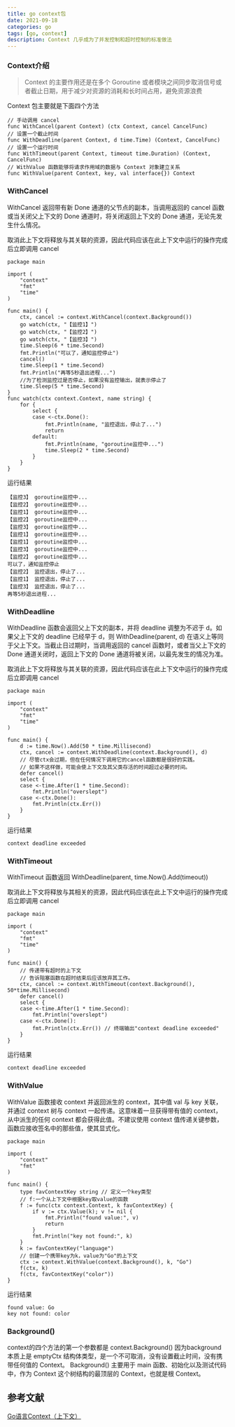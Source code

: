 ```yaml
---
title: go context包
date: 2021-09-18
categories: go
tags: [go, context]
description: Context 几乎成为了并发控制和超时控制的标准做法
---
```


### Context介绍
>Context 的主要作用还是在多个 Goroutine 或者模块之间同步取消信号或者截止日期，用于减少对资源的消耗和长时间占用，避免资源浪费

Context 包主要就是下面四个方法
```
// 手动调用 cancel 
func WithCancel(parent Context) (ctx Context, cancel CancelFunc)
// 设置一个截止时间
func WithDeadline(parent Context, d time.Time) (Context, CancelFunc)
// 设置一个运行时间
func WithTimeout(parent Context, timeout time.Duration) (Context, CancelFunc)
// WithValue 函数能够将请求作用域的数据与 Context 对象建立关系
func WithValue(parent Context, key, val interface{}) Context

```
###  WithCancel 
WithCancel 返回带有新 Done 通道的父节点的副本，当调用返回的 cancel 函数或当关闭父上下文的 Done 通道时，将关闭返回上下文的 Done 通道，无论先发生什么情况。

取消此上下文将释放与其关联的资源，因此代码应该在此上下文中运行的操作完成后立即调用 cancel
```golang
package main

import (
	"context"
	"fmt"
	"time"
)

func main() {
	ctx, cancel := context.WithCancel(context.Background())
	go watch(ctx, "【监控1】")
	go watch(ctx, "【监控2】")
	go watch(ctx, "【监控3】")
	time.Sleep(6 * time.Second)
	fmt.Println("可以了，通知监控停止")
	cancel()
	time.Sleep(1 * time.Second)
	fmt.Println("再等5秒退出进程...")
	//为了检测监控过是否停止，如果没有监控输出，就表示停止了
	time.Sleep(5 * time.Second)
}
func watch(ctx context.Context, name string) {
	for {
		select {
		case <-ctx.Done():
			fmt.Println(name, "监控退出，停止了...")
			return
		default:
			fmt.Println(name, "goroutine监控中...")
			time.Sleep(2 * time.Second)
		}
	}
}
```
运行结果
```
【监控3】 goroutine监控中...
【监控2】 goroutine监控中...
【监控1】 goroutine监控中...
【监控2】 goroutine监控中...
【监控3】 goroutine监控中...
【监控1】 goroutine监控中...
【监控1】 goroutine监控中...
【监控3】 goroutine监控中...
【监控2】 goroutine监控中...
可以了，通知监控停止
【监控2】 监控退出，停止了...
【监控1】 监控退出，停止了...
【监控3】 监控退出，停止了...
再等5秒退出进程...
```


### WithDeadline
WithDeadline 函数会返回父上下文的副本，并将 deadline 调整为不迟于 d。如果父上下文的 deadline 已经早于 d，则 WithDeadline(parent, d) 在语义上等同于父上下文。当截止日过期时，当调用返回的 cancel 函数时，或者当父上下文的 Done 通道关闭时，返回上下文的 Done 通道将被关闭，以最先发生的情况为准。

取消此上下文将释放与其关联的资源，因此代码应该在此上下文中运行的操作完成后立即调用 cancel
```golang
package main

import (
	"context"
	"fmt"
	"time"
)

func main() {
	d := time.Now().Add(50 * time.Millisecond)
	ctx, cancel := context.WithDeadline(context.Background(), d)
	// 尽管ctx会过期，但在任何情况下调用它的cancel函数都是很好的实践。
	// 如果不这样做，可能会使上下文及其父类存活的时间超过必要的时间。
	defer cancel()
	select {
	case <-time.After(1 * time.Second):
		fmt.Println("overslept")
	case <-ctx.Done():
		fmt.Println(ctx.Err())
	}
}
```
运行结果
```
context deadline exceeded
```

### WithTimeout
WithTimeout 函数返回 WithDeadline(parent, time.Now().Add(timeout))

取消此上下文将释放与其相关的资源，因此代码应该在此上下文中运行的操作完成后立即调用 cancel
```golang
package main

import (
	"context"
	"fmt"
	"time"
)

func main() {
	// 传递带有超时的上下文
	// 告诉阻塞函数在超时结束后应该放弃其工作。
	ctx, cancel := context.WithTimeout(context.Background(), 50*time.Millisecond)
	defer cancel()
	select {
	case <-time.After(1 * time.Second):
		fmt.Println("overslept")
	case <-ctx.Done():
		fmt.Println(ctx.Err()) // 终端输出"context deadline exceeded"
	}
}
```
运行结果
```
context deadline exceeded
```

### WithValue
WithValue 函数接收 context 并返回派生的 context，其中值 val 与 key 关联，并通过 context 树与 context 一起传递。这意味着一旦获得带有值的 context，从中派生的任何 context 都会获得此值。不建议使用 context 值传递关键参数，函数应接收签名中的那些值，使其显式化。
```golang
package main

import (
	"context"
	"fmt"
)

func main() {
	type favContextKey string // 定义一个key类型
	// f:一个从上下文中根据key取value的函数
	f := func(ctx context.Context, k favContextKey) {
		if v := ctx.Value(k); v != nil {
			fmt.Println("found value:", v)
			return
		}
		fmt.Println("key not found:", k)
	}
	k := favContextKey("language")
	// 创建一个携带key为k，value为"Go"的上下文
	ctx := context.WithValue(context.Background(), k, "Go")
	f(ctx, k)
	f(ctx, favContextKey("color"))
}
```
运行结果
```
found value: Go
key not found: color
```

### Background()
context的四个方法的第一个参数都是 context.Background()
因为background 本质上是 emptyCtx 结构体类型，是一个不可取消，没有设置截止时间，没有携带任何值的 Context。
Background() 主要用于 main 函数、初始化以及测试代码中，作为 Context 这个树结构的最顶层的 Context，也就是根 Context。

## 参考文献
[Go语言Context（上下文）](http://c.biancheng.net/view/5714.html)  